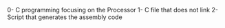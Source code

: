 0- C programming focusing on the Processor
1- C file that does not link
2- Script that generates the assembly code
